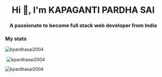 <h1 align="center">Hi 👋, I'm KAPAGANTI PARDHA SAI</h1>
<h3 align="center">A passionate to become full stack web developer from India</h3>

<h3 align="left">My stats</h3>
<p align="left">
</p>

<p><img align="left" src="https://github-readme-stats.vercel.app/api/top-langs?username=kpardhasai2004&show_icons=true&locale=en&layout=compact" alt="kpardhasai2004" /></p>
<br>
<div><p>&nbsp;<img align="center" src="https://github-readme-stats.vercel.app/api?username=kpardhasai2004&show_icons=true&locale=en" alt="kpardhasai2004" /></p></div>

<p><img align="center" src="https://github-readme-streak-stats.herokuapp.com/?user=kpardhasai2004&" alt="kpardhasai2004" /></p>
